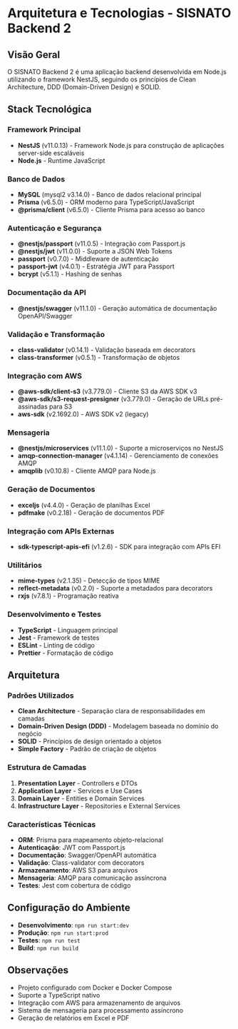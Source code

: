 # Arquitetura e Tecnologias - SISNATO Backend 2

## Visão Geral
O SISNATO Backend 2 é uma aplicação backend desenvolvida em Node.js utilizando o framework NestJS, seguindo os princípios de Clean Architecture, DDD (Domain-Driven Design) e SOLID.

## Stack Tecnológica

### Framework Principal
- **NestJS** (v11.0.13) - Framework Node.js para construção de aplicações server-side escaláveis
- **Node.js** - Runtime JavaScript

### Banco de Dados
- **MySQL** (mysql2 v3.14.0) - Banco de dados relacional principal
- **Prisma** (v6.5.0) - ORM moderno para TypeScript/JavaScript
- **@prisma/client** (v6.5.0) - Cliente Prisma para acesso ao banco

### Autenticação e Segurança
- **@nestjs/passport** (v11.0.5) - Integração com Passport.js
- **@nestjs/jwt** (v11.0.0) - Suporte a JSON Web Tokens
- **passport** (v0.7.0) - Middleware de autenticação
- **passport-jwt** (v4.0.1) - Estratégia JWT para Passport
- **bcrypt** (v5.1.1) - Hashing de senhas

### Documentação da API
- **@nestjs/swagger** (v11.1.0) - Geração automática de documentação OpenAPI/Swagger

### Validação e Transformação
- **class-validator** (v0.14.1) - Validação baseada em decorators
- **class-transformer** (v0.5.1) - Transformação de objetos

### Integração com AWS
- **@aws-sdk/client-s3** (v3.779.0) - Cliente S3 da AWS SDK v3
- **@aws-sdk/s3-request-presigner** (v3.779.0) - Geração de URLs pré-assinadas para S3
- **aws-sdk** (v2.1692.0) - AWS SDK v2 (legacy)

### Mensageria
- **@nestjs/microservices** (v11.1.0) - Suporte a microserviços no NestJS
- **amqp-connection-manager** (v4.1.14) - Gerenciamento de conexões AMQP
- **amqplib** (v0.10.8) - Cliente AMQP para Node.js

### Geração de Documentos
- **exceljs** (v4.4.0) - Geração de planilhas Excel
- **pdfmake** (v0.2.18) - Geração de documentos PDF

### Integração com APIs Externas
- **sdk-typescript-apis-efi** (v1.2.6) - SDK para integração com APIs EFI

### Utilitários
- **mime-types** (v2.1.35) - Detecção de tipos MIME
- **reflect-metadata** (v0.2.0) - Suporte a metadados para decorators
- **rxjs** (v7.8.1) - Programação reativa

### Desenvolvimento e Testes
- **TypeScript** - Linguagem principal
- **Jest** - Framework de testes
- **ESLint** - Linting de código
- **Prettier** - Formatação de código

## Arquitetura

### Padrões Utilizados
- **Clean Architecture** - Separação clara de responsabilidades em camadas
- **Domain-Driven Design (DDD)** - Modelagem baseada no domínio do negócio
- **SOLID** - Princípios de design orientado a objetos
- **Simple Factory** - Padrão de criação de objetos

### Estrutura de Camadas
1. **Presentation Layer** - Controllers e DTOs
2. **Application Layer** - Services e Use Cases
3. **Domain Layer** - Entities e Domain Services
4. **Infrastructure Layer** - Repositories e External Services

### Características Técnicas
- **ORM**: Prisma para mapeamento objeto-relacional
- **Autenticação**: JWT com Passport.js
- **Documentação**: Swagger/OpenAPI automática
- **Validação**: Class-validator com decorators
- **Armazenamento**: AWS S3 para arquivos
- **Mensageria**: AMQP para comunicação assíncrona
- **Testes**: Jest com cobertura de código

## Configuração do Ambiente
- **Desenvolvimento**: `npm run start:dev`
- **Produção**: `npm run start:prod`
- **Testes**: `npm run test`
- **Build**: `npm run build`

## Observações
- Projeto configurado com Docker e Docker Compose
- Suporte a TypeScript nativo
- Integração com AWS para armazenamento de arquivos
- Sistema de mensageria para processamento assíncrono
- Geração de relatórios em Excel e PDF
